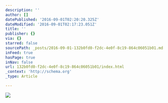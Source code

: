 ```yaml
---
description: ''
author: []
datePublished: '2016-09-01T02:20:20.325Z'
dateModified: '2016-09-01T02:17:23.051Z'
title: ''
publisher: {}
via: {}
starred: false
sourcePath: _posts/2016-09-01-132b0fd0-f2dc-4e0f-8c19-864c06051b01.md
inFeed: true
hasPage: true
inNav: false
url: 132b0fd0-f2dc-4e0f-8c19-864c06051b01/index.html
_context: 'http://schema.org'
_type: Article

---
```

![](https://the-grid-user-content.s3-us-west-2.amazonaws.com/a19f54cb-6bd2-4be9-b955-65e604ab0084.jpg)